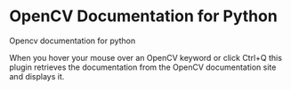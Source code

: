 # OpenCV Documentation for Python

<!-- Plugin description -->
Opencv documentation for python

When you hover your mouse over an OpenCV keyword or click Ctrl+Q this plugin
    retrieves the documentation from the OpenCV documentation site and displays it.
<!-- Plugin description end -->

